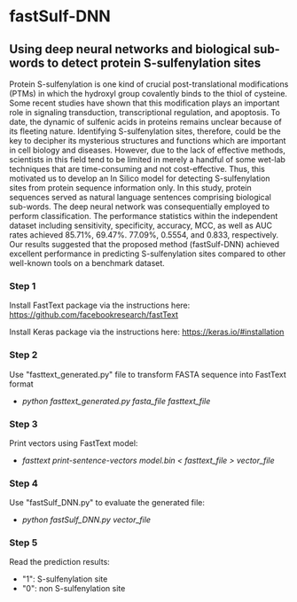 # fastSulf-DNN
## Using deep neural networks and biological sub-words to detect protein S-sulfenylation sites

Protein S-sulfenylation is one kind of crucial post-translational modifications (PTMs) in which the hydroxyl group covalently binds to the thiol of cysteine. Some recent studies have shown that this modification plays an important role in signaling transduction, transcriptional regulation, and apoptosis. To date, the dynamic of sulfenic acids in proteins remains unclear because of its fleeting nature. Identifying S-sulfenylation sites, therefore, could be the key to decipher its mysterious structures and functions which are important in cell biology and diseases. However, due to the lack of effective methods, scientists in this field tend to be limited in merely a handful of some wet-lab techniques that are time-consuming and not cost-effective. Thus, this motivated us to develop an In Silico model for detecting S-sulfenylation sites from protein sequence information only. In this study, protein sequences served as natural language sentences comprising biological sub-words. The deep neural network was consequentially employed to perform classification. The performance statistics within the independent dataset including sensitivity, specificity, accuracy, MCC, as well as AUC rates achieved 85.71%, 69.47%. 77.09%, 0.5554, and 0.833, respectively. Our results suggested that the proposed method (fastSulf-DNN) achieved excellent performance in predicting S-sulfenylation sites compared to other well-known tools on a benchmark dataset.

### Step 1
Install FastText package via the instructions here: https://github.com/facebookresearch/fastText

Install Keras package via the instructions here: https://keras.io/#installation

### Step 2
Use "fasttext_generated.py" file to transform FASTA sequence into FastText format
- *python fasttext_generated.py fasta_file fasttext_file*

### Step 3
Print vectors using FastText model:
- *fasttext print-sentence-vectors model.bin < fasttext_file > vector_file*

### Step 4
Use "fastSulf_DNN.py" to evaluate the generated file:
- *python fastSulf_DNN.py vector_file*

### Step 5
Read the prediction results:
- "1": S-sulfenylation site
- "0": non S-sulfenylation site
